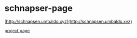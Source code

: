 # schnapser-page

[http://schnapsen.umbaldo.xyz](http://schnapsen.umbaldo.xyz)

[project page](https://github.com/elmatzo/schnapser)
